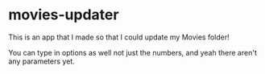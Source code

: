 # movies-updater
This is an app that I made so that I could update my Movies folder!

You can type in options as well not just the numbers, and yeah there aren't any parameters yet.
